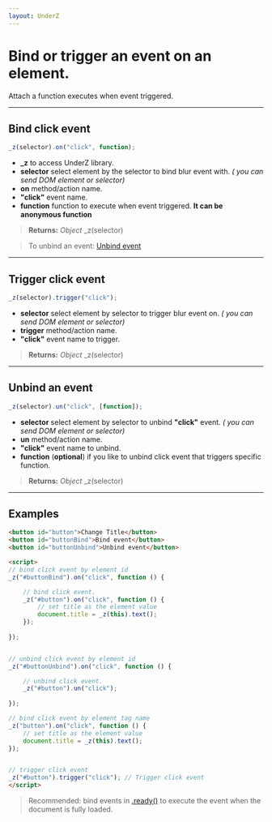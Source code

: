 ```yaml
---
layout: UnderZ
---
```

# Bind or trigger an event on an element.
Attach a function executes when event triggered.


***


## Bind click event
```js
_z(selector).on("click", function);
```

* **_z** to access UnderZ library.
* **selector** select element by the selector to bind blur event with. _( you can send DOM element or selector)_
* **on** method/action name.
* **"click"** event name.
* **function** function to execute when event triggered. **It can be anonymous function**

> **Returns:** _Object_ \_z(selector)

> To unbind an event: [Unbind event](http://underz.hlack.net/UnderZ/-un()#unbind-an-event)


***


## Trigger click event
```js
_z(selector).trigger("click");
```

* **selector** select element by selector to trigger blur event on. _( you can send DOM element or selector)_
* **trigger** method/action name.
* **"click"** event name to trigger.

> **Returns:** _Object_ \_z(selector)


***


## Unbind an event
```js
_z(selector).un("click", [function]);
```

* **selector** select element by selector to unbind **"click"** event. _( you can send DOM element or selector)_
* **un** method/action name.
* **"click"** event name to unbind.
* **function** (**optional**) if you like to unbind click event that triggers specific function.

> **Returns:** _Object_ \_z(selector)


***


## Examples

```html
<button id="button">Change Title</button>
<button id="buttonBind">Bind event</button>
<button id="buttonUnbind">Unbind event</button>

<script>
// bind click event by element id
_z("#buttonBind").on("click", function () { 

	// bind click event.
	_z("#button").on("click", function () { 
		// set title as the element value
		document.title = _z(this).text();
	});
	
});


// unbind click event by element id
_z("#buttonUnbind").on("click", function () { 

	// unbind click event.
	_z("#button").un("click");
	
});

// bind click event by element tag name
_z("button").on("click", function () { 
	// set title as the element value
	document.title = _z(this).text();
});


// trigger click event
_z("#button").trigger("click"); // Trigger click event
</script>
```

> Recommended: bind events in [.ready()](http://underz.hlack.net/UnderZ/-ready()) to execute the event when the document is fully loaded.
